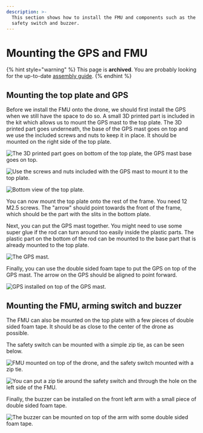 ```yaml
---
description: >-
  This section shows how to install the FMU and components such as the GPS,
  safety switch and buzzer.
---
```


# Mounting the GPS and FMU

{% hint style="warning" %}
This page is **archived**. You are probably looking for the up-to-date [assembly guide](../../userguide/assembly/).
{% endhint %}

## Mounting the top plate and GPS

Before we install the FMU onto the drone, we should first install the GPS when we still have the space to do so. A small 3D printed part is included in the kit which allows us to mount the GPS mast to the top plate. The 3D printed part goes underneath, the base of the GPS mast goes on top and we use the included screws and nuts to keep it in place. It should be mounted on the right side of the top plate.

![The 3D printed part goes on bottom of the top plate, the GPS mast base goes on top.](../../.gitbook/assets/gps-mount-3d-print.jpg)

![Use the screws and nuts included with the GPS mast to mount it to the top plate.](../../.gitbook/assets/gps-mount-base.jpg)

![Bottom view of the top plate.](../../.gitbook/assets/gps-mount-bottom.jpg)

You can now mount the top plate onto the rest of the frame. You need 12 M2.5 screws. The "arrow" should point towards the front of the frame, which should be the part with the slits in the bottom plate.

Next, you can put the GPS mast together. You might need to use some super glue if the rod can turn around too easily inside the plastic parts. The plastic part on the bottom of the rod can be mounted to the base part that is already mounted to the top plate.

![The GPS mast.](../../.gitbook/assets/gps-mast.jpg)

Finally, you can use the double sided foam tape to put the GPS on top of the GPS mast. The arrow on the GPS should be aligned to point forward.

![GPS installed on top of the GPS mast.](../../.gitbook/assets/gps-installed.jpg)

## Mounting the FMU, arming switch and buzzer

The FMU can also be mounted on the top plate with a few pieces of double sided foam tape. It should be as close to the center of the drone as possible.

The safety switch can be mounted with a simple zip tie, as can be seen below.

![FMU mounted on top of the drone, and the safety switch mounted with a zip tie.](../../.gitbook/assets/fmu-installed.jpg)

![You can put a zip tie around the safety switch and through the hole on the left side of the FMU.](../../.gitbook/assets/switch-installed.jpg)

Finally, the buzzer can be installed on the front left arm with a small piece of double sided foam tape.

![The buzzer can be mounted on top of the arm with some double sided foam tape.](../../.gitbook/assets/buzzer-installed.jpg)

